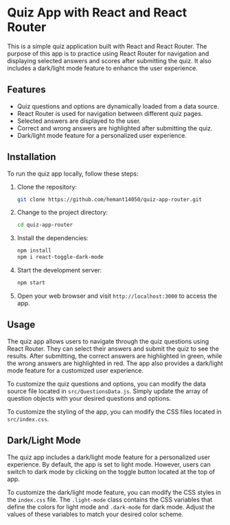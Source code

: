 # Quiz App with React and React Router

This is a simple quiz application built with React and React Router. The purpose of this app is to practice using React Router for navigation and displaying selected answers and scores after submitting the quiz. It also includes a dark/light mode feature to enhance the user experience.

## Features

- Quiz questions and options are dynamically loaded from a data source.
- React Router is used for navigation between different quiz pages.
- Selected answers are displayed to the user.
- Correct and wrong answers are highlighted after submitting the quiz.
- Dark/light mode feature for a personalized user experience.

## Installation

To run the quiz app locally, follow these steps:

1. Clone the repository:

   ```bash
   git clone https://github.com/hemant14050/quiz-app-router.git
   ```

2. Change to the project directory:

   ```bash
   cd quiz-app-router
   ```

3. Install the dependencies:

   ```bash
   npm install
   npm i react-toggle-dark-mode
   ```

4. Start the development server:

   ```bash
   npm start
   ```

5. Open your web browser and visit `http://localhost:3000` to access the app.

## Usage

The quiz app allows users to navigate through the quiz questions using React Router. They can select their answers and submit the quiz to see the results. After submitting, the correct answers are highlighted in green, while the wrong answers are highlighted in red. The app also provides a dark/light mode feature for a customized user experience.

To customize the quiz questions and options, you can modify the data source file located in `src/QuestionsData.js`. Simply update the array of question objects with your desired questions and options.

To customize the styling of the app, you can modify the CSS files located in `src/index.css`.

## Dark/Light Mode

The quiz app includes a dark/light mode feature for a personalized user experience. By default, the app is set to light mode. However, users can switch to dark mode by clicking on the toggle button located at the top of app.

To customize the dark/light mode feature, you can modify the CSS styles in the `index.css` file. The `.light-mode` class contains the CSS variables that define the colors for light mode and `.dark-mode` for dark mode. Adjust the values of these variables to match your desired color scheme.
